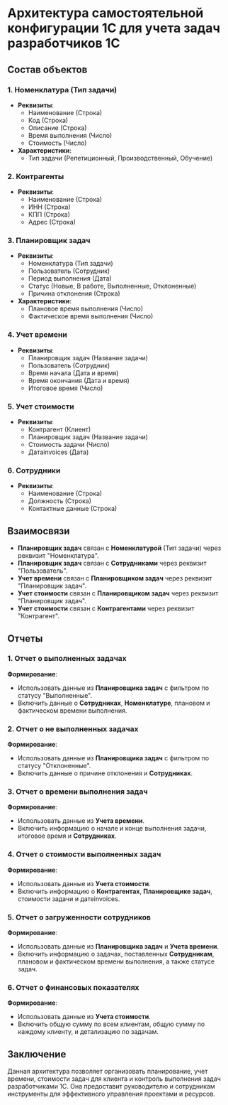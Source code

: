 # Архитектура самостоятельной конфигурации 1С для учета задач разработчиков 1С

## Состав объектов

### 1. Номенклатура (Тип задачи)
- **Реквизиты**:
  - Наименование (Строка)
  - Код (Строка)
  - Описание (Строка)
  - Время выполнения (Число)
  - Стоимость (Число)
- **Характеристики**:
  - Тип задачи (Репетиционный, Производственный, Обучение)

### 2. Контрагенты
- **Реквизиты**:
  - Наименование (Строка)
  - ИНН (Строка)
  - КПП (Строка)
  - Адрес (Строка)

### 3. Планировщик задач
- **Реквизиты**:
  - Номенклатура (Тип задачи)
  - Пользователь (Сотрудник)
  - Период выполнения (Дата)
  - Статус (Новые, В работе, Выполненные, Отклоненные)
  - Причина отклонения (Строка)
- **Характеристики**:
  - Плановое время выполнения (Число)
  - Фактическое время выполнения (Число)

### 4. Учет времени
- **Реквизиты**:
  - Планировщик задач (Название задачи)
  - Пользователь (Сотрудник)
  - Время начала (Дата и время)
  - Время окончания (Дата и время)
  - Итоговое время (Число)

### 5. Учет стоимости
- **Реквизиты**:
  - Контрагент (Клиент)
  - Планировщик задач (Название задачи)
  - Стоимость задачи (Число)
  - Датаinvoices (Дата)

### 6. Сотрудники
- **Реквизиты**:
  - Наименование (Строка)
  - Должность (Строка)
  - Контактные данные (Строка)

## Взаимосвязи

- **Планировщик задач** связан с **Номенклатурой** (Тип задачи) через реквизит "Номенклатура".
- **Планировщик задач** связан с **Сотрудниками** через реквизит "Пользователь".
- **Учет времени** связан с **Планировщиком задач** через реквизит "Планировщик задач".
- **Учет стоимости** связан с **Планировщиком задач** через реквизит "Планировщик задач".
- **Учет стоимости** связан с **Контрагентами** через реквизит "Контрагент".

## Отчеты

### 1. Отчет о выполненных задачах
**Формирование**:
- Использовать данные из **Планировщика задач** с фильтром по статусу "Выполненные".
- Включить данные о **Сотрудниках**, **Номенклатуре**, плановом и фактическом времени выполнения.

### 2. Отчет о не выполненных задачах
**Формирование**:
- Использовать данные из **Планировщика задач** с фильтром по статусу "Отклоненные".
- Включить данные о причине отклонения и **Сотрудниках**.

### 3. Отчет о времени выполнения задач
**Формирование**:
- Использовать данные из **Учета времени**.
- Включить информацию о начале и конце выполнения задачи, итоговое время и **Сотрудниках**.

### 4. Отчет о стоимости выполненных задач
**Формирование**:
- Использовать данные из **Учета стоимости**.
- Включить информацию о **Контрагентах**, **Планировщике задач**, стоимости задачи и датеinvoices.

### 5. Отчет о загруженности сотрудников
**Формирование**:
- Использовать данные из **Планировщика задач** и **Учета времени**.
- Включить информацию о задачах, поставленных **Сотрудникам**, плановом и фактическом времени выполнения, а также статусе задач.

### 6. Отчет о финансовых показателях
**Формирование**:
- Использовать данные из **Учета стоимости**.
- Включить общую сумму по всем клиентам, общую сумму по каждому клиенту, и детализацию по задачам.

## Заключение
Данная архитектура позволяет организовать планирование, учет времени, стоимости задач для клиента и контроль выполнения задач разработчиками 1С. Она предоставит руководителю и сотрудникам инструменты для эффективного управления проектами и ресурсов.
